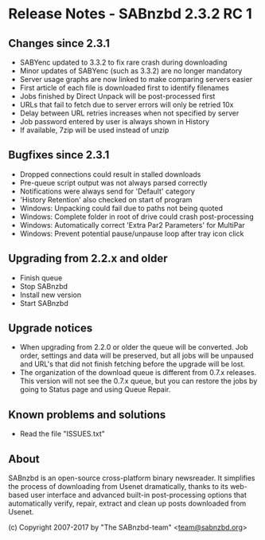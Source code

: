 Release Notes - SABnzbd 2.3.2 RC 1
=========================================================

## Changes since 2.3.1
- SABYenc updated to 3.3.2 to fix rare crash during downloading
- Minor updates of SABYenc (such as 3.3.2) are no longer mandatory
- Server usage graphs are now linked to make comparing servers easier
- First article of each file is downloaded first to identify filenames
- Jobs finished by Direct Unpack will be post-processed first
- URLs that fail to fetch due to server errors will only be retried 10x
- Delay between URL retries increases when not specified by server
- Job password entered by user is always shown in History
- If available, 7zip will be used instead of unzip

## Bugfixes since 2.3.1
- Dropped connections could result in stalled downloads
- Pre-queue script output was not always parsed correctly
- Notifications were always send for 'Default' category
- 'History Retention' also checked on start of program
- Windows: Unpacking could fail due to paths not being quoted
- Windows: Complete folder in root of drive could crash post-processing
- Windows: Automatically correct 'Extra Par2 Parameters' for MultiPar
- Windows: Prevent potential pause/unpause loop after tray icon click

## Upgrading from 2.2.x and older
- Finish queue
- Stop SABnzbd
- Install new version
- Start SABnzbd

## Upgrade notices
- When upgrading from 2.2.0 or older the queue will be converted. Job order,
  settings and data will be preserved, but all jobs will be unpaused and
  URL's that did not finish fetching before the upgrade will be lost.
- The organization of the download queue is different from 0.7.x releases.
  This version will not see the 0.7.x queue, but you can restore the jobs
  by going to Status page and using Queue Repair.

## Known problems and solutions
- Read the file "ISSUES.txt"

## About
  SABnzbd is an open-source cross-platform binary newsreader.
  It simplifies the process of downloading from Usenet dramatically, thanks
  to its web-based user interface and advanced built-in post-processing options
  that automatically verify, repair, extract and clean up posts downloaded
  from Usenet.

  (c) Copyright 2007-2017 by "The SABnzbd-team" \<team@sabnzbd.org\>
